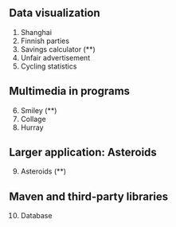 ## Data visualization
1. Shanghai
2. Finnish parties
3. Savings calculator (**)
4. Unfair advertisement
5. Cycling statistics

## Multimedia in programs
6. Smiley (**)
7. Collage
8. Hurray

## Larger application: Asteroids
9. Asteroids (**)

## Maven and third-party libraries
10. Database
